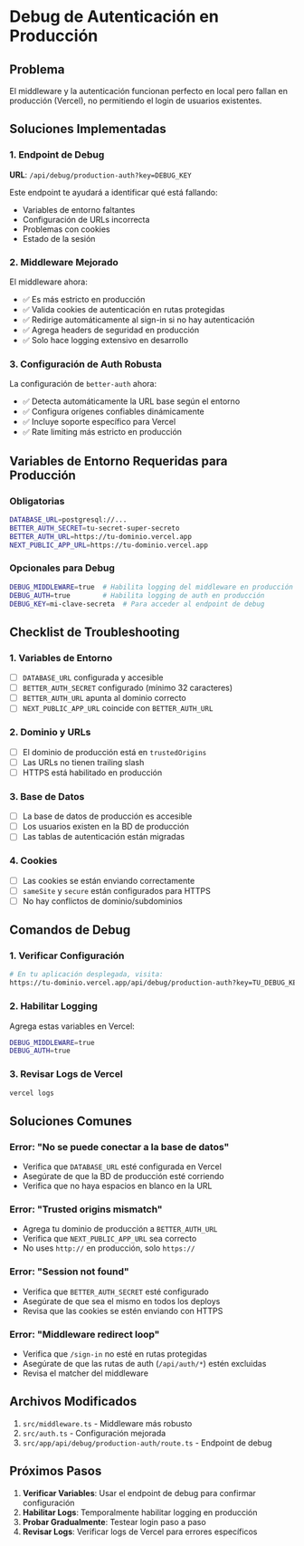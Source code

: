 # Debug de Autenticación en Producción

## Problema
El middleware y la autenticación funcionan perfecto en local pero fallan en producción (Vercel), no permitiendo el login de usuarios existentes.

## Soluciones Implementadas

### 1. Endpoint de Debug
**URL**: `/api/debug/production-auth?key=DEBUG_KEY`

Este endpoint te ayudará a identificar qué está fallando:
- Variables de entorno faltantes
- Configuración de URLs incorrecta
- Problemas con cookies
- Estado de la sesión

### 2. Middleware Mejorado
El middleware ahora:
- ✅ Es más estricto en producción
- ✅ Valida cookies de autenticación en rutas protegidas
- ✅ Redirige automáticamente al sign-in si no hay autenticación
- ✅ Agrega headers de seguridad en producción
- ✅ Solo hace logging extensivo en desarrollo

### 3. Configuración de Auth Robusta
La configuración de `better-auth` ahora:
- ✅ Detecta automáticamente la URL base según el entorno
- ✅ Configura orígenes confiables dinámicamente
- ✅ Incluye soporte específico para Vercel
- ✅ Rate limiting más estricto en producción

## Variables de Entorno Requeridas para Producción

### Obligatorias
```bash
DATABASE_URL=postgresql://...
BETTER_AUTH_SECRET=tu-secret-super-secreto
BETTER_AUTH_URL=https://tu-dominio.vercel.app
NEXT_PUBLIC_APP_URL=https://tu-dominio.vercel.app
```

### Opcionales para Debug
```bash
DEBUG_MIDDLEWARE=true  # Habilita logging del middleware en producción
DEBUG_AUTH=true        # Habilita logging de auth en producción
DEBUG_KEY=mi-clave-secreta  # Para acceder al endpoint de debug
```

## Checklist de Troubleshooting

### 1. Variables de Entorno
- [ ] `DATABASE_URL` configurada y accesible
- [ ] `BETTER_AUTH_SECRET` configurado (mínimo 32 caracteres)
- [ ] `BETTER_AUTH_URL` apunta al dominio correcto
- [ ] `NEXT_PUBLIC_APP_URL` coincide con `BETTER_AUTH_URL`

### 2. Dominio y URLs
- [ ] El dominio de producción está en `trustedOrigins`
- [ ] Las URLs no tienen trailing slash
- [ ] HTTPS está habilitado en producción

### 3. Base de Datos
- [ ] La base de datos de producción es accesible
- [ ] Los usuarios existen en la BD de producción
- [ ] Las tablas de autenticación están migradas

### 4. Cookies
- [ ] Las cookies se están enviando correctamente
- [ ] `sameSite` y `secure` están configurados para HTTPS
- [ ] No hay conflictos de dominio/subdominios

## Comandos de Debug

### 1. Verificar Configuración
```bash
# En tu aplicación desplegada, visita:
https://tu-dominio.vercel.app/api/debug/production-auth?key=TU_DEBUG_KEY
```

### 2. Habilitar Logging
Agrega estas variables en Vercel:
```bash
DEBUG_MIDDLEWARE=true
DEBUG_AUTH=true
```

### 3. Revisar Logs de Vercel
```bash
vercel logs
```

## Soluciones Comunes

### Error: "No se puede conectar a la base de datos"
- Verifica que `DATABASE_URL` esté configurada en Vercel
- Asegúrate de que la BD de producción esté corriendo
- Verifica que no haya espacios en blanco en la URL

### Error: "Trusted origins mismatch"
- Agrega tu dominio de producción a `BETTER_AUTH_URL`
- Verifica que `NEXT_PUBLIC_APP_URL` sea correcto
- No uses `http://` en producción, solo `https://`

### Error: "Session not found"
- Verifica que `BETTER_AUTH_SECRET` esté configurado
- Asegúrate de que sea el mismo en todos los deploys
- Revisa que las cookies se estén enviando con HTTPS

### Error: "Middleware redirect loop"
- Verifica que `/sign-in` no esté en rutas protegidas
- Asegúrate de que las rutas de auth (`/api/auth/*`) estén excluidas
- Revisa el matcher del middleware

## Archivos Modificados

1. `src/middleware.ts` - Middleware más robusto
2. `src/auth.ts` - Configuración mejorada
3. `src/app/api/debug/production-auth/route.ts` - Endpoint de debug

## Próximos Pasos

1. **Verificar Variables**: Usar el endpoint de debug para confirmar configuración
2. **Habilitar Logs**: Temporalmente habilitar logging en producción
3. **Probar Gradualmente**: Testear login paso a paso
4. **Revisar Logs**: Verificar logs de Vercel para errores específicos 